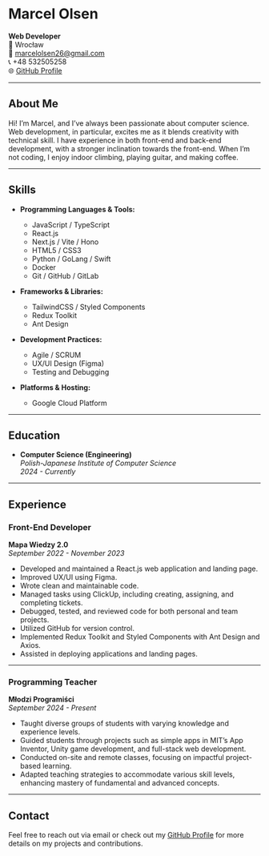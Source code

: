 # Marcel Olsen

**Web Developer**  
📍 Wrocław  
📧 [marcelolsen26@gmail.com](mailto:marcelolsen26@gmail.com)  
📞 +48 532505258  
🌐 [GitHub Profile](https://github.com/MarcelOlsen)

---

## About Me

Hi! I’m Marcel, and I’ve always been passionate about computer science. Web development, in particular, excites me as it blends creativity with technical skill. I have experience in both front-end and back-end development, with a stronger inclination towards the front-end. When I’m not coding, I enjoy indoor climbing, playing guitar, and making coffee.

---

## Skills

- **Programming Languages & Tools:**
  - JavaScript / TypeScript
  - React.js
  - Next.js / Vite / Hono
  - HTML5 / CSS3
  - Python / GoLang / Swift
  - Docker
  - Git / GitHub / GitLab

- **Frameworks & Libraries:**
  - TailwindCSS / Styled Components
  - Redux Toolkit
  - Ant Design

- **Development Practices:**
  - Agile / SCRUM
  - UX/UI Design (Figma)
  - Testing and Debugging

- **Platforms & Hosting:**
  - Google Cloud Platform

---

## Education

- **Computer Science (Engineering)**  
  *Polish-Japanese Institute of Computer Science*  
  *2024 - Currently*

---

## Experience

### Front-End Developer  
**Mapa Wiedzy 2.0**  
*September 2022 - November 2023*

- Developed and maintained a React.js web application and landing page.
- Improved UX/UI using Figma.
- Wrote clean and maintainable code.
- Managed tasks using ClickUp, including creating, assigning, and completing tickets.
- Debugged, tested, and reviewed code for both personal and team projects.
- Utilized GitHub for version control.
- Implemented Redux Toolkit and Styled Components with Ant Design and Axios.
- Assisted in deploying applications and landing pages.

---

### Programming Teacher  
**Młodzi Programiści**  
*September 2024 - Present*

- Taught diverse groups of students with varying knowledge and experience levels.
- Guided students through projects such as simple apps in MIT’s App Inventor, Unity game development, and full-stack web development.
- Conducted on-site and remote classes, focusing on impactful project-based learning.
- Adapted teaching strategies to accommodate various skill levels, enhancing mastery of fundamental and advanced concepts.

---

## Contact

Feel free to reach out via email or check out my [GitHub Profile](https://github.com/MarcelOlsen) for more details on my projects and contributions.

